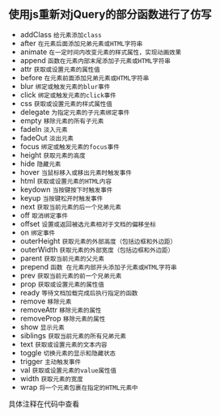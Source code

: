 ## 使用js重新对jQuery的部分函数进行了仿写

* addClass  `给元素添加class`
* after  `在元素后面添加兄弟元素或HTML字符串`
* animate  `在一定时间内改变元素的样式属性，实现动画效果`
* append  `函数在元素内部末尾添加子元素或HTML字符串`
* attr  `获取或设置元素的属性值`
* before  `在元素前面添加兄弟元素或HTML字符串`
* blur  `绑定或触发元素的blur事件`
* click  `绑定或触发元素的click事件`
* css  `获取或设置元素的样式属性值`
* delegate  `为指定元素的子元素绑定事件`
* empty  `移除元素的所有子元素`
* fadeIn  `淡入元素`
* fadeOut  `淡出元素`
* focus  `绑定或触发元素的focus事件`
* height  `获取元素的高度`
* hide  `隐藏元素`
* hover  `当鼠标移入或移出元素时触发事件`
* html  `获取或设置元素的HTML内容`
* keydown  `当按键按下时触发事件`
* keyup  `当按键松开时触发事件`
* next  `获取当前元素的后一个兄弟元素`
* off  `取消绑定事件`
* offset  `设置或返回被选元素相对于文档的偏移坐标`
* on  `绑定事件`
* outerHeight  `获取元素的外部高度（包括边框和外边距）`
* outerWidth  `获取元素的外部宽度（包括边框和外边距）`
* parent  `获取当前元素的父元素`
* prepend  `函数 在元素内部开头添加子元素或HTML字符串`
* prev  `获取当前元素的前一个兄弟元素`
* prop  `获取或设置元素的属性值`
* ready  `等待文档加载完成后执行指定的函数`
* remove  `移除元素`
* removeAttr  `移除元素的属性`
* removeProp  `移除元素的属性`
* show  `显示元素`
* siblings  `获取当前元素的所有兄弟元素`
* text  `获取或设置元素的文本内容`
* toggle  `切换元素的显示和隐藏状态`
* trigger  `主动触发事件`
* val  `获取或设置元素的value属性值`
* width  `获取元素的宽度`
* wrap  `将一个元素包裹在指定的HTML元素中`

具体注释在代码中查看
